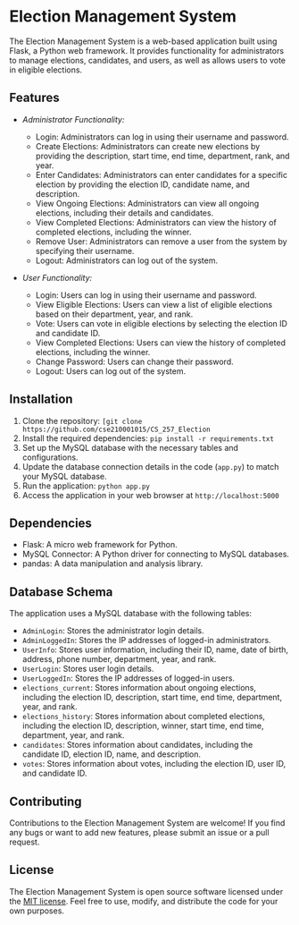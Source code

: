 # Election Management System

The Election Management System is a web-based application built using Flask, a Python web framework. It provides functionality for administrators to manage elections, candidates, and users, as well as allows users to vote in eligible elections.

## Features

- *Administrator Functionality:*
  - Login: Administrators can log in using their username and password.
  - Create Elections: Administrators can create new elections by providing the description, start time, end time, department, rank, and year.
  - Enter Candidates: Administrators can enter candidates for a specific election by providing the election ID, candidate name, and description.
  - View Ongoing Elections: Administrators can view all ongoing elections, including their details and candidates.
  - View Completed Elections: Administrators can view the history of completed elections, including the winner.
  - Remove User: Administrators can remove a user from the system by specifying their username.
  - Logout: Administrators can log out of the system.

- *User Functionality:*
  - Login: Users can log in using their username and password.
  - View Eligible Elections: Users can view a list of eligible elections based on their department, year, and rank.
  - Vote: Users can vote in eligible elections by selecting the election ID and candidate ID.
  - View Completed Elections: Users can view the history of completed elections, including the winner.
  - Change Password: Users can change their password.
  - Logout: Users can log out of the system.

## Installation

1. Clone the repository: `[git clone https://github.com/cse210001015/CS_257_Election`
2. Install the required dependencies: `pip install -r requirements.txt`
3. Set up the MySQL database with the necessary tables and configurations.
4. Update the database connection details in the code (`app.py`) to match your MySQL database.
5. Run the application: `python app.py`
6. Access the application in your web browser at `http://localhost:5000`

## Dependencies

- Flask: A micro web framework for Python.
- MySQL Connector: A Python driver for connecting to MySQL databases.
- pandas: A data manipulation and analysis library.

## Database Schema

The application uses a MySQL database with the following tables:

- `AdminLogin`: Stores the administrator login details.
- `AdminLoggedIn`: Stores the IP addresses of logged-in administrators.
- `UserInfo`: Stores user information, including their ID, name, date of birth, address, phone number, department, year, and rank.
- `UserLogin`: Stores user login details.
- `UserLoggedIn`: Stores the IP addresses of logged-in users.
- `elections_current`: Stores information about ongoing elections, including the election ID, description, start time, end time, department, year, and rank.
- `elections_history`: Stores information about completed elections, including the election ID, description, winner, start time, end time, department, year, and rank.
- `candidates`: Stores information about candidates, including the candidate ID, election ID, name, and description.
- `votes`: Stores information about votes, including the election ID, user ID, and candidate ID.

## Contributing

Contributions to the Election Management System are welcome! If you find any bugs or want to add new features, please submit an issue or a pull request.

## License

The Election Management System is open source software licensed under the [MIT license](https://opensource.org/licenses/MIT). Feel free to use, modify, and distribute the code for your own purposes.
